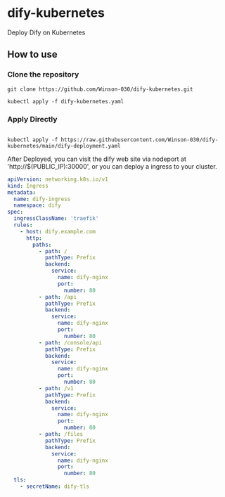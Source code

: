 # dify-kubernetes

Deploy Dify on Kubernetes

## How to use

### Clone the repository

```shell
git clone https://github.com/Winson-030/dify-kubernetes.git

kubectl apply -f dify-kubernetes.yaml

```

### Apply Directly

```shell

kubectl apply -f https://raw.githubusercontent.com/Winson-030/dify-kubernetes/main/dify-deployment.yaml

```

After Deployed, you can visit the dify web site via nodeport at 'http://$(PUBLIC_IP):30000', or you can deploy a ingress to your cluster.

```yaml
apiVersion: networking.k8s.io/v1
kind: Ingress
metadata:
  name: dify-ingress
  namespace: dify
spec:
  ingressClassName: 'traefik'
  rules:
    - host: dify.example.com
      http:
        paths:
          - path: /
            pathType: Prefix
            backend:
              service:
                name: dify-nginx
                port:
                  number: 80
          - path: /api
            pathType: Prefix
            backend:
              service:
                name: dify-nginx
                port:
                  number: 80
          - path: /console/api
            pathType: Prefix
            backend:
              service:
                name: dify-nginx
                port:
                  number: 80
          - path: /v1
            pathType: Prefix
            backend:
              service:
                name: dify-nginx
                port:
                  number: 80
          - path: /files
            pathType: Prefix
            backend:
              service:
                name: dify-nginx
                port:
                  number: 80
  tls:
    - secretName: dify-tls
    
```

